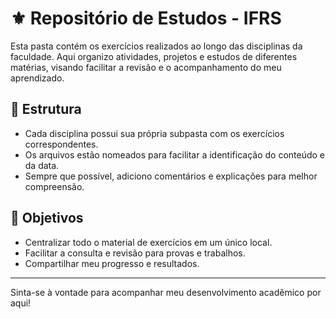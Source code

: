  # ⚜️ Repositório de Estudos - IFRS

Esta pasta contém os exercícios realizados ao longo das disciplinas da faculdade. Aqui organizo atividades, projetos e estudos de diferentes matérias, visando facilitar a revisão e o acompanhamento do meu aprendizado.

## 🔨 Estrutura

- Cada disciplina possui sua própria subpasta com os exercícios correspondentes.
- Os arquivos estão nomeados para facilitar a identificação do conteúdo e da data.
- Sempre que possível, adiciono comentários e explicações para melhor compreensão.

## 🚀 Objetivos

- Centralizar todo o material de exercícios em um único local.
- Facilitar a consulta e revisão para provas e trabalhos.
- Compartilhar meu progresso e resultados.

---

Sinta-se à vontade para acompanhar meu desenvolvimento acadêmico por aqui!
